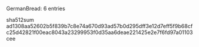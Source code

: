 GermanBread: 6 entries

sha512sum ad1308aa52602b5f839b7c8e74a670d93ad57b0d295dff3e12d7eff5f9b68cfc25d42821f00eac8043a23299953f0d35aa6deae221425e2e7f6fd97a01103cee